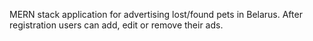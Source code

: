 <p>MERN stack application for advertising lost/found pets in Belarus. After registration users can add, edit or remove their ads.</p>
